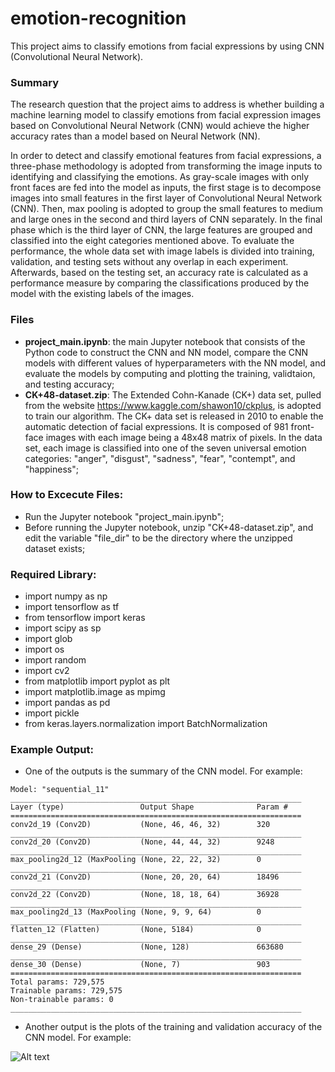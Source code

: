 # emotion-recognition
This project aims to classify emotions from facial expressions by using CNN (Convolutional Neural Network).

### Summary
The research question that the project aims to address is whether building a machine learning model to classify emotions from facial expression images based on Convolutional Neural Network (CNN) would achieve the higher accuracy rates than a model based on Neural Network (NN).

In order to detect and classify emotional features from facial expressions, a three-phase methodology is adopted from transforming the image inputs to identifying and classifying the emotions. As gray-scale images with only front faces are fed into the model as inputs, the first stage is to decompose images into small features in the first layer of Convolutional Neural Network (CNN). Then, max pooling is adopted to group the small features to medium and large ones in the second and third layers of CNN separately. In the final phase which is the third layer of CNN, the large features are grouped and classified into the eight categories mentioned above. To evaluate the performance, the whole data set with image labels is divided into training, validation, and testing sets without any overlap in each experiment. Afterwards, based on the testing set, an accuracy rate is calculated as a performance measure by comparing the classifications produced by the model with the existing labels of the images.


### Files
- **project_main.ipynb**: the main Jupyter notebook that consists of the Python code to construct the CNN and NN model, compare the CNN models with different values of hyperparameters with the NN model, and evaluate the models by computing and plotting the training, validtaion, and testing accuracy;
- **CK+48-dataset.zip**: The Extended Cohn-Kanade (CK+) data set, pulled from the website https://www.kaggle.com/shawon10/ckplus, is adopted to train our algorithm. The CK+ data set is released in 2010 to enable the automatic detection of facial expressions. It is composed of 981 front-face images with each image being a 48x48 matrix of pixels. In the data set, each image is classified into one of the seven universal emotion categories: "anger", "disgust", "sadness", "fear", "contempt", and "happiness";


### How to Excecute Files:
- Run the Jupyter notebook "project_main.ipynb"; 
- Before running the Jupyter notebook, unzip "CK+48-dataset.zip", and edit the variable "file_dir" to be the directory where the unzipped dataset exists;


### Required Library:
- import numpy as np
- import tensorflow as tf
- from tensorflow import keras
- import scipy as sp
- import glob
- import os
- import random
- import cv2
- from matplotlib import pyplot as plt
- import matplotlib.image as mpimg
- import pandas as pd
- import pickle
- from keras.layers.normalization import BatchNormalization


### Example Output:
- One of the outputs is the summary of the CNN model. For example:
````
Model: "sequential_11"
_________________________________________________________________
Layer (type)                 Output Shape              Param #   
=================================================================
conv2d_19 (Conv2D)           (None, 46, 46, 32)        320       
_________________________________________________________________
conv2d_20 (Conv2D)           (None, 44, 44, 32)        9248      
_________________________________________________________________
max_pooling2d_12 (MaxPooling (None, 22, 22, 32)        0         
_________________________________________________________________
conv2d_21 (Conv2D)           (None, 20, 20, 64)        18496     
_________________________________________________________________
conv2d_22 (Conv2D)           (None, 18, 18, 64)        36928     
_________________________________________________________________
max_pooling2d_13 (MaxPooling (None, 9, 9, 64)          0         
_________________________________________________________________
flatten_12 (Flatten)         (None, 5184)              0         
_________________________________________________________________
dense_29 (Dense)             (None, 128)               663680    
_________________________________________________________________
dense_30 (Dense)             (None, 7)                 903       
=================================================================
Total params: 729,575
Trainable params: 729,575
Non-trainable params: 0
_________________________________________________________________
````
- Another output is the plots of the training and validation accuracy of the CNN model. For example:

![Alt text](lauren-tang/emotion-recognition/main/plot.jpg?raw=true "Example Plot")
